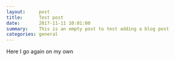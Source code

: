```yaml
---
layout:     post
title:      Test post
date:       2017-11-11 10:01:00
summary:    This is an empty post to test adding a blog post
categories: general
---
```


Here I go again on my own
